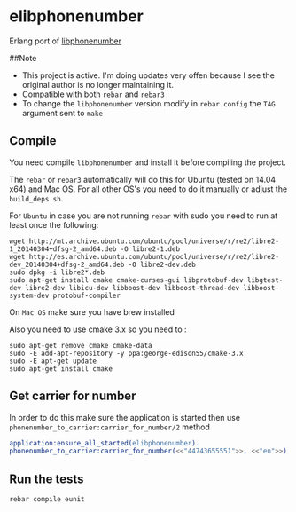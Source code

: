 elibphonenumber
===============

Erlang port of [libphonenumber](https://github.com/googlei18n/libphonenumber)

##Note

- This project is active. I'm doing updates very offen because I see the original author is no longer maintaining it.
- Compatible with both `rebar` and `rebar3`
- To change the `libphonenumber` version modify in `rebar.config` the `TAG` argument sent to `make`

## Compile

You need compile `libphonenumber` and install it before compiling the project.

The `rebar` or `rebar3` automatically will do this for Ubuntu (tested on 14.04 x64) and Mac OS. 
For all other OS's you need to do it manually or adjust the `build_deps.sh`.

For `Ubuntu` in case you are not running `rebar` with sudo you need to run at least once the following:

    wget http://mt.archive.ubuntu.com/ubuntu/pool/universe/r/re2/libre2-1_20140304+dfsg-2_amd64.deb -O libre2-1.deb
    wget http://es.archive.ubuntu.com/ubuntu/pool/universe/r/re2/libre2-dev_20140304+dfsg-2_amd64.deb -O libre2-dev.deb
    sudo dpkg -i libre2*.deb
    sudo apt-get install cmake cmake-curses-gui libprotobuf-dev libgtest-dev libre2-dev libicu-dev libboost-dev libboost-thread-dev libboost-system-dev protobuf-compiler

On `Mac OS` make sure you have brew installed    

Also you need to use cmake 3.x so you need to :
    
    sudo apt-get remove cmake cmake-data
    sudo -E add-apt-repository -y ppa:george-edison55/cmake-3.x
    sudo -E apt-get update
    sudo apt-get install cmake

## Get carrier for number
    
In order to do this make sure the application is started then use `phonenumber_to_carrier:carrier_for_number/2` method    
    
```erlang 
application:ensure_all_started(elibphonenumber).
phonenumber_to_carrier:carrier_for_number(<<"44743655551">>, <<"en">>).
```    

## Run the tests

```sh
rebar compile eunit
```

